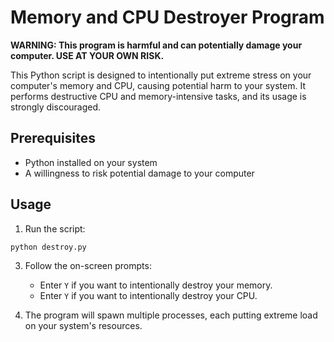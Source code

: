# Memory and CPU Destroyer Program

**WARNING: This program is harmful and can potentially damage your computer. USE AT YOUR OWN RISK.**

This Python script is designed to intentionally put extreme stress on your computer's memory and CPU, causing potential harm to your system. It performs destructive CPU and memory-intensive tasks, and its usage is strongly discouraged.

## Prerequisites

- Python installed on your system
- A willingness to risk potential damage to your computer

## Usage

1. Run the script:

```bash
python destroy.py
```

3. Follow the on-screen prompts:

    - Enter `Y` if you want to intentionally destroy your memory.
    - Enter `Y` if you want to intentionally destroy your CPU.

4. The program will spawn multiple processes, each putting extreme load on your system's resources.
